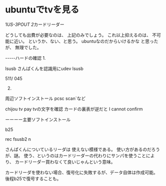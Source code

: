 # ubuntuでtvを見る

1*US-3POUT
2*カードリーダー

どうしても出費が必要なのは、
上記のみでしょう。
これ以上抑えるのは、
不可能に近い。
というか、ない、と思う。
ubuntuなのだからいけるかな
と思ったが、
無理でした。


-----ハードの確認
1.

lsusb
さんぱくんを認識用にudev
lsusb

511/
045


2.
周辺ソフトインストール
pcsc scan`など

chijou tv pay tvの文字を確認
カードの裏表が逆だと
I cannot confirm


ーーーー主要ソフトインストール

b25

rec fsusb2 n

さんぱくんについているリーダは
使えない模様である。
使い方があるのだろうが、謎。
使う、というのはカードリーダーの代わりにサンパを使うことにより、
カードリーダー買わなくて良いじゃんという意味。


カードリーダを使わない場合、復号化に失敗するが、データ自体は作成可能。
後程b25で復号することも。





